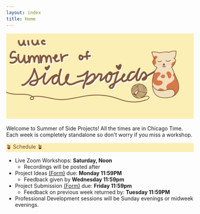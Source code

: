 ```yaml
---
layout: index
title: Home
---
```

<style>
.highlight { 
    background-color: #fcefb5;
    color: #784228;
}
</style>

![SOSP banner image](assets/banner.jpg)

Welcome to Summer of Side Projects! All the times are in Chicago Time. Each week is completely standalone so don't worry if you miss a workshop.

<div class="highlight">🪴 Schedule 🪴</div>

- Live Zoom Workshops: **Saturday, Noon**
  - Recordings will be posted after
- Project Ideas <a href = "https://forms.gle/4ePKapdZFMnYaxae7">(Form)</a> due: **Monday 11:59PM**
  - Feedback given by **Wednesday 11:59pm**
- Project Submission <a href = "https://forms.gle/V8wPZ2nR5bEdEN876">(Form)</a> due: **Friday 11:59pm**
  - Feedback on previous week returned by: **Tuesday 11:59PM**
- Professional Development sessions will be Sunday evenings or midweek evenings.
